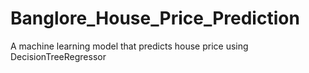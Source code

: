# Banglore_House_Price_Prediction
A machine learning model that predicts house price using DecisionTreeRegressor
